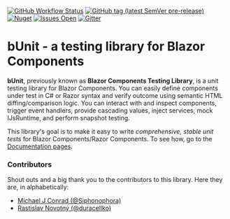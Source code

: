 [![GitHub Workflow Status](https://img.shields.io/github/workflow/status/egil/bunit/CI?logo=github&style=flat-square)](https://github.com/egil/bunit/actions?query=workflow%3ACI)
[![GitHub tag (latest SemVer pre-release)](https://img.shields.io/github/v/tag/egil/bunit?include_prereleases&logo=github&style=flat-square)](https://github.com/egil/bunit/releases)
[![Nuget](https://img.shields.io/nuget/dt/bunit?logo=nuget&style=flat-square)](https://www.nuget.org/packages/bunit/)
[![Issues Open](https://img.shields.io/github/issues/egil/bunit.svg?style=flat-square&logo=github)](https://github.com/egil/bunit/issues)
[![Gitter](https://img.shields.io/gitter/room/egil/bunit?logo=gitter&style=flat-square)](https://gitter.im/egil/bunit?utm_source=badge&utm_medium=badge&utm_campaign=pr-badge)

# bUnit - a testing library for Blazor Components

**bUnit**, previously known as **Blazor Components Testing Library**, is a unit testing library for Blazor Components. You can easily define components under test in C# or Razor syntax and verify outcome using semantic HTML diffing/comparison logic. You can interact with and inspect components, trigger event handlers, provide cascading values, inject services, mock IJsRuntime, and perform snapshot testing.

This library's goal is to make it easy to write _comprehensive, stable unit tests_ for Blazor Components/Razor Components. To see how, go to the [Documentation pages](/docs).

### Contributors

Shout outs and a big thank you to the contributors to this library. Here they are, in alphabetically:

- [Michael J Conrad (@Siphonophora)](https://github.com/Siphonophora)
- [Rastislav Novotný (@duracellko)](https://github.com/duracellko)

